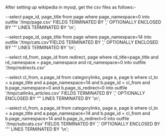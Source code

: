
After setting up wikipedia in mysql, get the csv files as follows:-

--select page_id, page_title from page where page_namespace=0 into  outfile '/tmp/page.csv' FIELDS TERMINATED BY ',' OPTIONALLY ENCLOSED BY '"'   LINES TERMINATED BY '\n';

--select page_id, page_title from page where page_namespace=14 into outfile '/tmp/cats.csv'FIELDS TERMINATED BY ',' OPTIONALLY ENCLOSED BY '"' LINES TERMINATED BY '\n';

--select rd_from, page_id from redirect, page where  rd_title=page_title and rd_namespace = page_namespace and  rd_namespace=0 into outfile '/tmp/redirects.csv'

--select cl_from, a.page_id from categorylinks, page a, page b where cl_to = a.page_title and a.page_namespace=14 and b.page_id = cl_from and b.page_namespace=0 and b.page_is_redirect=0 into outfile '/tmp/catlinks_articles.csv' FIELDS TERMINATED BY ',' OPTIONALLY ENCLOSED BY '"' LINES TERMINATED BY '\n';

--select cl_from, a.page_id from categorylinks, page a, page b where cl_to = a.page_title and a.page_namespace=14 and b.page_id = cl_from and b.page_namespace=14 and b.page_is_redirect=0 into outfile '/tmp/subcats.csv' FIELDS TERMINATED BY ',' OPTIONALLY ENCLOSED BY '"' LINES TERMINATED BY '\n';
